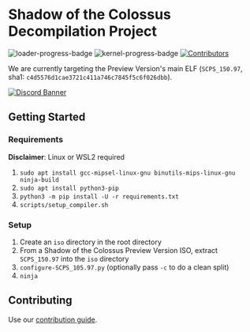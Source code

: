 # Shadow of the Colossus Decompilation Project
[loader-progress-badge]: https://img.shields.io/endpoint?url=https%3A%2F%2Fprogress.deco.mp%2Fdata%2Fsotc%2Fpreview%2Floader%2F%3Fmode%3Dshield%26measure%3Dloader&style=flat&label=SCPS_150.97
[kernel-progress-badge]: https://img.shields.io/endpoint?url=https%3A%2F%2Fprogress.deco.mp%2Fdata%2Fsotc%2Fpreview%2Fkernel%2F%3Fmode%3Dshield%26measure%3Dkernel&style=flat&label=KERNEL.XFF

<!-- Contributors shield -->
[contributors-url]: https://github.com/Fantaskink/SOTC/graphs/contributors
[contributors-badge]: https://img.shields.io/github/contributors/Fantaskink/SOTC?color=green

<!-- Shields -->
![loader-progress-badge] ![kernel-progress-badge] [![Contributors][contributors-badge]][contributors-url]

We are currently targeting the Preview Version's main ELF (``SCPS_150.97``, sha1: ``c4d5576d1cae3721c411a746c7845f5c6f026dbb``).

<a href="https://discord.gg/WGSnPQFtHU" target="_blank">
  <img src="https://discord.com/api/guilds/465610776762384394/widget.png?style=banner2" alt="Discord Banner">
</a>

## Getting Started
### Requirements
**Disclaimer**: Linux or WSL2 required
1. ``sudo apt install gcc-mipsel-linux-gnu binutils-mips-linux-gnu ninja-build``
2. ``sudo apt install python3-pip``
3. ``python3 -m pip install -U -r requirements.txt``
4. ``scripts/setup_compiler.sh``

### Setup
1. Create an ``iso`` directory in the root directory
2. From a Shadow of the Colossus Preview Version ISO, extract ``SCPS_150.97`` into the ``iso`` directory
3. ``configure-SCPS_105.97.py`` (optionally pass ``-c`` to do a clean split)
4. ``ninja``

## Contributing
Use our [contribution guide](docs/CONTRIBUTING.md).
